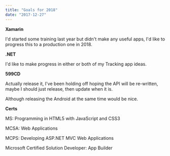 ```yaml
---
title: "Goals for 2018"
date: "2017-12-27"
---
```


**Xamarin**

I'd started some training last year but didn't make any useful apps, I'd like to progress this to a production one in 2018.

**.NET**

I'd like to make progress in either or both of my Tracking app ideas.

**599CD**

Actually release it, I've been holding off hoping the API will be re-written, maybe I should just release, then update when it is.

Although releasing the Android at the same time would be nice.

**Certs**

MS: Programming in HTML5 with JavaScript and CSS3

MCSA: Web Applications

MCPS: Developing ASP.NET MVC Web Applications

Microsoft Certified Solution Developer: App Builder
